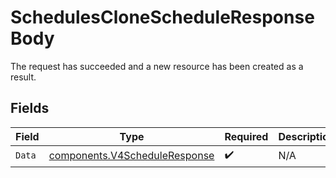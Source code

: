 # SchedulesCloneScheduleResponseBody

The request has succeeded and a new resource has been created as a result.


## Fields

| Field                                                                          | Type                                                                           | Required                                                                       | Description                                                                    |
| ------------------------------------------------------------------------------ | ------------------------------------------------------------------------------ | ------------------------------------------------------------------------------ | ------------------------------------------------------------------------------ |
| `Data`                                                                         | [components.V4ScheduleResponse](../../models/components/v4scheduleresponse.md) | :heavy_check_mark:                                                             | N/A                                                                            |